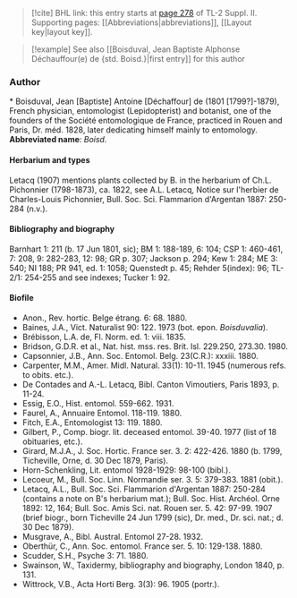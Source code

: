 > [!cite] BHL link: this entry starts at [page 278](https://www.biodiversitylibrary.org/page/33265475) of TL-2 Suppl. II.
> Supporting pages: [[Abbreviations|abbreviations]], [[Layout key|layout key]].

> [!example] See also [[Boisduval, Jean Baptiste Alphonse Déchauffour(e) de {std. Boisd.}|first entry]] for this author

### Author

\* Boisduval, Jean \[Baptiste\] Antoine \[Déchaffour\] de (1801 \[1799?\]-1879), French physician, entomologist (Lepidopterist) and botanist, one of the founders of the Société entomologique de France, practiced in Rouen and Paris, Dr. méd. 1828, later dedicating himself mainly to entomology. 
**Abbreviated name**: *Boisd.*

#### Herbarium and types

Letacq (1907) mentions plants collected by B. in the herbarium of Ch.L. Pichonnier (1798-1873), ca. 1822, see A.L. Letacq, Notice sur l'herbier de Charles-Louis Pichonnier, Bull. Soc. Sci. Flammarion d'Argentan 1887: 250-284 (n.v.).

#### Bibliography and biography

Barnhart 1: 211 (b. 17 Jun 1801, sic); BM 1: 188-189, 6: 104; CSP 1: 460-461, 7: 208, 9: 282-283, 12: 98; GR p. 307; Jackson p. 294; Kew 1: 284; ME 3: 540; NI 188; PR 941, ed. 1: 1058; Quenstedt p. 45; Rehder 5(index): 96; TL-2/1: 254-255 and see indexes; Tucker 1: 92.

#### Biofile

- Anon., Rev. hortic. Belge étrang. 6: 68. 1880.
- Baines, J.A., Vict. Naturalist 90: 122. 1973 (bot. epon. *Boisduvalia*).
- Brébisson, L.A. de, Fl. Norm. ed. 1: viii. 1835.
- Bridson, G.D.R. et al., Nat. hist. mss. res. Brit. Isl. 229.250, 273.30. 1980.
- Capsonnier, J.B., Ann. Soc. Entomol. Belg. 23(C.R.): xxxiii. 1880.
- Carpenter, M.M., Amer. Midl. Natural. 33(1): 10-11. 1945 (numerous refs. to obits. etc.).
- De Contades and A.-L. Letacq, Bibl. Canton Vimoutiers, Paris 1893, p. 11-24.
- Essig, E.O., Hist. entomol. 559-662. 1931.
- Faurel, A., Annuaire Entomol. 118-119. 1880.
- Fitch, E.A., Entomologist 13: 119. 1880.
- Gilbert, P., Comp. biogr. lit. deceased entomol. 39-40. 1977 (list of 18 obituaries, etc.).
- Girard, M.J.A., J. Soc. Hortic. France ser. 3. 2: 422-426. 1880 (b. 1799, Ticheville, Orne, d. 30 Dec 1879, Paris).
- Horn-Schenkling, Lit. entomol 1928-1929: 98-100 (bibl.).
- Lecoeur, M., Bull. Soc. Linn. Normandie ser. 3. 5: 379-383. 1881 (obit.).
- Letacq, A.L., Bull. Soc. Sci. Flammarion d'Argentan 1887: 250-284 (contains a note on B's herbarium mat.); Bull. Soc. Hist. Archéol. Orne 1892: 12, 164; Bull. Soc. Amis Sci. nat. Rouen ser. 5. 42: 97-99. 1907 (brief biogr., born Ticheville 24 Jun 1799 (sic), Dr. med., Dr. sci. nat.; d. 30 Dec 1879).
- Musgrave, A., Bibl. Austral. Entomol 27-28. 1932.
- Oberthür, C., Ann. Soc. entomol. France ser. 5. 10: 129-138. 1880.
- Scudder, S.H., Psyche 3: 71. 1880.
- Swainson, W., Taxidermy, bibliography and biography, London 1840, p. 131.
- Wittrock, V.B., Acta Horti Berg. 3(3): 96. 1905 (portr.).

